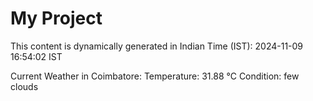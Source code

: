 # My Project

This content is dynamically generated in Indian Time (IST): 2024-11-09 16:54:02 IST


Current Weather in Coimbatore:
Temperature: 31.88 °C
Condition: few clouds
